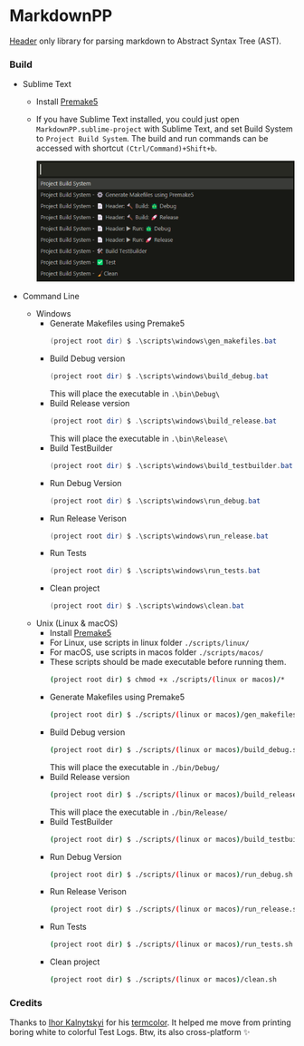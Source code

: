 # MarkdownPP
[Header](https://github.com/Eessh/MarkdownPP/blob/master/MarkdownParser.hpp) only library for parsing markdown to Abstract Syntax Tree (AST).

### Build
- Sublime Text
  - Install [Premake5](https://premake.github.io/)
  - If you have Sublime Text installed, you could just open `MarkdownPP.sublime-project` with Sublime Text, and set Build System to `Project Build System`. The build and run commands can be accessed with shortcut `(Ctrl/Command)+Shift+b`.
  
    ![SublimeProjectBuildSystem](./screenshots/SublimeProjectBuildSystem.png)

- Command Line
  - Windows
    - Generate Makefiles using Premake5
      ```powershell
      (project root dir) $ .\scripts\windows\gen_makefiles.bat
      ```
    - Build Debug version
      ```powershell
      (project root dir) $ .\scripts\windows\build_debug.bat
      ```
      This will place the executable in `.\bin\Debug\`
    - Build Release version
      ```powershell
      (project root dir) $ .\scripts\windows\build_release.bat
      ```
      This will place the executable in `.\bin\Release\`
    - Build TestBuilder
      ```powershell
      (project root dir) $ .\scripts\windows\build_testbuilder.bat
      ```
    - Run Debug Version
      ```powershell
      (project root dir) $ .\scripts\windows\run_debug.bat
      ```
    - Run Release Verison
      ```powershell
      (project root dir) $ .\scripts\windows\run_release.bat
      ```
    - Run Tests
      ```powershell
      (project root dir) $ .\scripts\windows\run_tests.bat
      ```
    - Clean project
      ```powershell
      (project root dir) $ .\scripts\windows\clean.bat
      ```
  - Unix (Linux & macOS)
    - Install [Premake5](https://premake.github.io/)
    - For Linux, use scripts in linux folder `./scripts/linux/`
    - For macOS, use scripts in macos folder `./scripts/macos/`
    - These scripts should be made executable before running them.
      ```bash
      (project root dir) $ chmod +x ./scripts/(linux or macos)/*
      ```
    - Generate Makefiles using Premake5
      ```bash
      (project root dir) $ ./scripts/(linux or macos)/gen_makefiles.sh
      ```
    - Build Debug version
      ```bash
      (project root dir) $ ./scripts/(linux or macos)/build_debug.sh
      ```
      This will place the executable in `./bin/Debug/`
    - Build Release version
      ```bash
      (project root dir) $ ./scripts/(linux or macos)/build_release.sh
      ```
      This will place the executable in `./bin/Release/`
    - Build TestBuilder
      ```bash
      (project root dir) $ ./scripts/(linux or macos)/build_testbuilder.sh
      ```
    - Run Debug Version
      ```bash
      (project root dir) $ ./scripts/(linux or macos)/run_debug.sh
      ```
    - Run Release Verison
      ```bash
      (project root dir) $ ./scripts/(linux or macos)/run_release.sh
      ```
    - Run Tests
      ```bash
      (project root dir) $ ./scripts/(linux or macos)/run_tests.sh
      ```
    - Clean project
      ```bash
      (project root dir) $ ./scripts/(linux or macos)/clean.sh
      ```


### Credits
Thanks to [Ihor Kalnytskyi](https://github.com/ikalnytskyi) for his [termcolor](https://github.com/ikalnytskyi/termcolor). It helped me move from printing boring white to colorful Test Logs. Btw, its also cross-platform ✨
